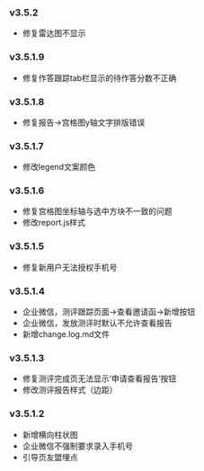 ### v3.5.2
- 修复雷达图不显示
### v3.5.1.9
- 修复作答跟踪tab栏显示的待作答分数不正确
### v3.5.1.8
- 修复报告->宫格图y轴文字排版错误
### v3.5.1.7
- 修改legend文案颜色
### v3.5.1.6
- 修复宫格图坐标轴与选中方块不一致的问题
- 修改report.js样式
### v3.5.1.5
- 修复新用户无法授权手机号
### v3.5.1.4
- 企业微信，测评跟踪页面->查看邀请函->新增按钮
- 企业微信，发放测评时默认不允许查看报告
- 新增change.log.md文件
### v3.5.1.3
- 修复测评完成页无法显示‘申请查看报告’按钮
- 修改测评报告样式（边距）
### v3.5.1.2
- 新增横向柱状图
- 企业微信不强制要求录入手机号
- 引导页友盟埋点

